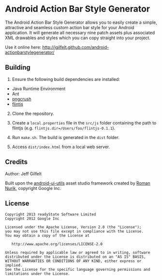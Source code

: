 Android Action Bar Style Generator
==================================

The Android Action Bar Style Generator allows you to easily create a simple, attractive and seamless custom action bar style for your Android application. It will generate all necessary nine patch assets plus associated XML drawables and styles which you can copy straight into your project.

Use it online here: http://jgilfelt.github.com/android-actionbarstylegenerator/

Building
--------

1. Ensure the following build dependencies are installed:

+ Java Runtime Environment
+ Ant
+ [pngcrush](http://pmt.sourceforge.net/pngcrush/index.html)
+ [flintjs](http://code.google.com/p/flintjs/) 

2. Clone the repository.

3. Create a `local.properties` file in the `src/js` folder containing the path to flintjs (e.g. `flintjs.dir=/Users/foo/flintjs-0.1.1`).

4. Run `make.sh`. The build is generated in the `dist` folder.

5. Access `dist/index.html` from a local web server.

Credits
-------

Author: Jeff Gilfelt

Built upon the [android-ui-utils](http://code.google.com/p/android-ui-utils) asset studio framework created by [Roman Nurik](http://roman.nurik.net/), copyright Google Inc.

License
-------

    Copyright 2013 readyState Software Limited
    Copyright 2012 Google Inc

    Licensed under the Apache License, Version 2.0 (the "License");
    you may not use this file except in compliance with the License.
    You may obtain a copy of the License at

       http://www.apache.org/licenses/LICENSE-2.0

    Unless required by applicable law or agreed to in writing, software
    distributed under the License is distributed on an "AS IS" BASIS,
    WITHOUT WARRANTIES OR CONDITIONS OF ANY KIND, either express or implied.
    See the License for the specific language governing permissions and
    limitations under the License.

